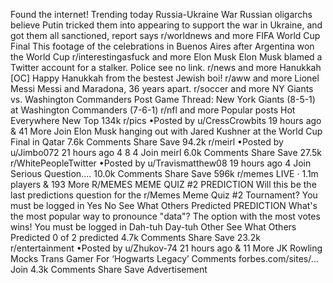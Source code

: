 Found the internet!
Trending today
Russia-Ukraine War
Russian oligarchs believe Putin tricked them into appearing to support the war in Ukraine, and got them all sanctioned, report says
r/worldnews and more
FIFA World Cup Final
This footage of the celebrations in Buenos Aires after Argentina won the World Cup
r/interestingasfuck and more
Elon Musk
Elon Musk blamed a Twitter account for a stalker. Police see no link.
r/news and more
Hanukkah
[OC] Happy Hanukkah from the bestest Jewish boi!
r/aww and more
Lionel Messi
Messi and Maradona, 36 years apart.
r/soccer and more
NY Giants vs. Washington Commanders
Post Game Thread: New York Giants (8-5-1) at Washington Commanders (7-6-1)
r/nfl and more
Popular posts
Hot
Everywhere
New
Top
134k
r/pics
•Posted by
u/CressCrowbits
19 hours ago
& 41 More
Join
Elon Musk hanging out with Jared Kushner at the World Cup Final in Qatar
7.6k Comments
Share
Save
94.2k
r/meirl
•Posted by
u/Jimbo072
21 hours ago
4
8
4
Join
meirl
6.0k Comments
Share
Save
27.5k
r/WhitePeopleTwitter
•Posted by
u/Travismatthew08
19 hours ago
4
Join
Serious Question....
10.0k Comments
Share
Save
596k
r/memes
LIVE
· 1.1m players
& 193 More
R/MEMES MEME QUIZ #2
PREDICTION
Will this be the last predictions question for the r/Memes Meme Quiz #2 Tournament?
You must be logged in
Yes
No
See What Others Predicted
PREDICTION
What's the most popular way to pronounce "data"? The option with the most votes wins!
You must be logged in
Dah-tuh
Day-tuh
Other
See What Others Predicted
0 of 2 predicted
4.7k Comments
Share
Save
23.2k
r/entertainment
•Posted by
u/Zhukov-74
21 hours ago
& 11 More
JK Rowling Mocks Trans Gamer For ‘Hogwarts Legacy’ Comments
forbes.com/sites/...
Join
4.3k Comments
Share
Save
Advertisement